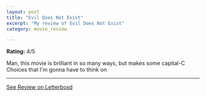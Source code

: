 ```yaml
---
layout: post
title: "Evil Does Not Exist"
excerpt: "My review of Evil Does Not Exist"
category: movie_review

---
```


**Rating:** 4/5

Man, this movie is brilliant in so many ways, but makes some capital-C Choices that I'm gonna have to think on

<hr>

[See Review on Letterboxd](https://boxd.it/6ujlER)
